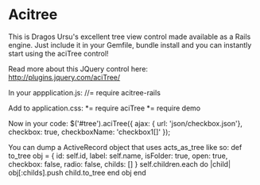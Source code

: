 # Acitree

This is Dragos Ursu's excellent tree view control made available as a Rails engine. Just include it in your Gemfile, bundle install and you can instantly start using the aciTree control!

Read more about this JQuery control here:
http://plugins.jquery.com/aciTree/

In your appplication.js:
    //= require acitree-rails

Add to application.css:
    *= require aciTree
    *= require demo

Now in your code:
    $('#tree').aciTree({
      ajax: { url: 'json/checkbox.json'},
      checkbox: true,
      checkboxName: 'checkbox1[]'
    });

You can dump a ActiveRecord object that uses acts_as_tree like so:
    def to_tree
      obj = {
        id: self.id,
        label: self.name,
        isFolder: true,
        open: true,
        checkbox: false,
        radio: false,
        childs: []
      }
      self.children.each do |child|
        obj[:childs].push child.to_tree
      end
      obj
    end
